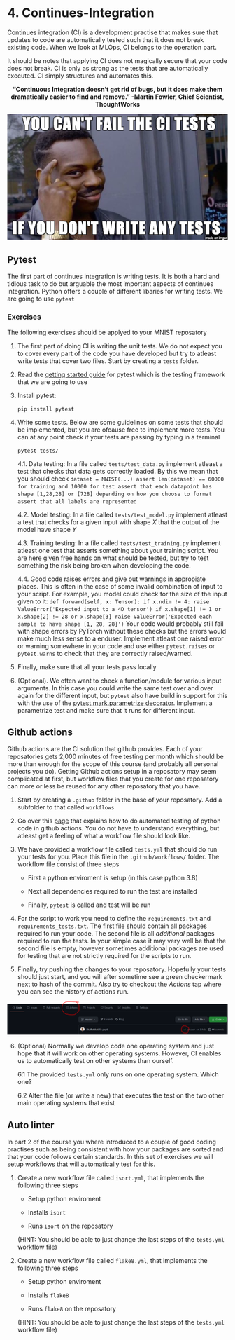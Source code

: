 # 4. Continues-Integration

Continues integration (CI) is a development practise that makes sure that updates to code 
are automatically tested such that it does not break existing code. When we look at MLOps,
CI belongs to the operation part. 

It should be notes that applying CI does not magically secure that your code does not break.
CI is only as strong as the tests that are automatically executed. CI simply structures and
automates this.

<p align="center">
<b> “Continuous Integration doesn’t get rid of bugs, but it does make them dramatically easier to find and remove.” -Martin Fowler, Chief Scientist, ThoughtWorks </b>
</p>

![ci](../figures/ci.png)


## Pytest

The first part of continues integration is writing tests. It is both a hard and tidious task to do but
arguable the most important aspects of continues integration. Python offers a couple of different libaries
for writing tests. We are going to use `pytest`

### Exercises

The following exercises should be applyed to your MNIST reposatory

1. The first part of doing CI is writing the unit tests. We do not expect you to cover every part
   of the code you have developed but try to atleast write tests that cover two files. Start by
   creating a `tests` folder.

2. Read the [getting started guide](https://docs.pytest.org/en/6.2.x/getting-started.html) for pytest
   which is the testing framework that we are going to use
   
3. Install pytest:

   ```
   pip install pytest
   ```
   
4. Write some tests. Below are some guidelines on some tests that should be implemented, but
   you are ofcause free to implement more tests. You can at any point check if your tests are
   passing by typing in a terminal
   
   ```
   pytest tests/
   ```

   4.1. Data testing: In a file called `tests/test_data.py` implement atleast a test that
        checks that data gets correctly loaded. By this we mean that you should check
        ```
        dataset = MNIST(...)
        assert len(dataset) == 60000 for training and 10000 for test
        assert that each datapoint has shape [1,28,28] or [728] depending on how you choose to format
        assert that all labels are represented
        ```

   4.2. Model testing: In a file called `tests/test_model.py` implement atleast a test that
        checks for a given input with shape *X* that the output of the model have shape *Y*
        
   4.3. Training testing: In a file called `tests/test_training.py` implement atleast one test
        that asserts something about your training script. You are here given free hands on what
        should be tested, but try to test something the risk being broken when developing the code.
        
   4.4. Good code raises errors and give out warnings in appropiate places. This is often in the case of some
        invalid combination of input to your script. For example, you model could check for the size of the input
        given to it:
        ```
        def forward(self, x: Tensor):
            if x.ndim != 4:
                raise ValueError('Expected input to a 4D tensor')
            if x.shape[1] != 1 or x.shape[2] != 28 or x.shape[3]
                raise ValueError('Expected each sample to have shape [1, 28, 28]')
        ```
        Your code would probably still fail with shape errors by PyTorch without these checks but the errors 
        would make much less sense to a enduser. Implement atleast one raised error or warning somewhere in
        your code and use either `pytest.raises` or `pytest.warns` to check that they are correctly raised/warned.

5. Finally, make sure that all your tests pass locally

6. (Optional). We often want to check a function/module for various input arguments. In this case you could
   write the same test over and over again for the different input, but `pytest` also have build in support
   for this with the use of the [pytest.mark.parametrize decorator](https://docs.pytest.org/en/6.2.x/parametrize.html).
   Implement a parametrize test and make sure that it runs for different input.

## Github actions
Github actions are the CI solution that github provides. Each of your reposatories gets 2,000 minutes of free 
testing per month which should be more than enough for the scope of this course (and probably all personal 
projects you do). Getting Github actions setup in a reposatory may seem complicated at first, but workflow
files that you create for one reposatory can more or less be reused for any other reposatory that you have.

1. Start by creating a `.github` folder in the base of your reposatory. Add a subfolder to that called `workflows`

2. Go over this [page](https://docs.github.com/en/actions/guides/building-and-testing-python) that explains
   how to do automated testing of python code in github actions. You do not have to understand everything,
   but atleast get a feeling of what a workflow file should look like.
   
3. We have provided a workflow file called `tests.yml` that should do run your tests for you. Place this file
   in the `.github/workflows/` folder. The workflow file consist of three steps
   
   * First a python enviroment is setup (in this case python 3.8)
   
   * Next all dependencies required to run the test are installed
   
   * Finally, `pytest` is called and test will be run

4. For the script to work you need to define the `requirements.txt` and `requirements_tests.txt`. The first
   file should contain all packages required to run your code. The second file is all *additional*  packages
   required to run the tests. In your simple case it may very well be that the second file is empty, however
   sometimes additional packages are used for testing that are not strictly required for the scripts to run.
   
5. Finally, try pushing the changes to your reposatory. Hopefully your tests should just start, and you will
   after sometime see a green checkermark next to hash of the commit. Also try to checkout the *Actions*  tap
   where you can see the history of actions run.

![action](../figures/action.PNG)

6. (Optional) Normally we develop code one operating system and just hope that it will work on other operating
   systems. However, CI enables us to automatically test on other systems than ourself.
   
   6.1 The provided `tests.yml` only runs on one operating system. Which one?
   
   6.2 Alter the file (or write a new) that executes the test on the two other main operating systems that exist

## Auto linter

In part 2 of the course you where introduced to a couple of good coding practises such as being consistent
with how your packages are sorted and that your code follows certain standards. In this set of exercises we
will setup workflows that will automatically test for this. 

1. Create a new workflow file called `isort.yml`, that implements the following three steps

   * Setup python enviroment
   
   * Installs `isort`
   
   * Runs `isort` on the reposatory
   
   (HINT: You should be able to just change the last steps of the `tests.yml` workflow file)
   
2. Create a new workflow file called `flake8.yml`, that implements the following three steps

   * Setup python enviroment
   
   * Installs `flake8`
   
   * Runs `flake8` on the reposatory
   
   (HINT: You should be able to just change the last steps of the `tests.yml` workflow file)
